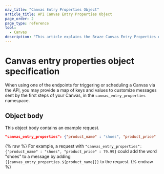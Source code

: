 ```yaml
---
nav_title: "Canvas Entry Properties Object"
article_title: API Canvas Entry Properties Object
page_order: 2
page_type: reference
tool:
  - Canvas
description: "This article explains the Braze Canvas Entry Properties object."
---
```


# Canvas entry properties object specification

When using one of the endpoints for triggering or scheduling a Canvas via the API, you may provide a map of keys and values to customize messages sent by the first steps of your Canvas, in the `canvas_entry_properties` namespace.

## Object body

This object body contains an example request.

```json
"canvas_entry_properties": {"product_name" : "shoes", "product_price" : 79.99}
```
{% raw %}
For example, a request with `"canvas_entry_properties": {"product_name" : "shoes", "product_price" : 79.99}` could add the word "shoes" to a message by adding `{{canvas_entry_properties.${product_name}}}` to the request.
{% endraw %}

